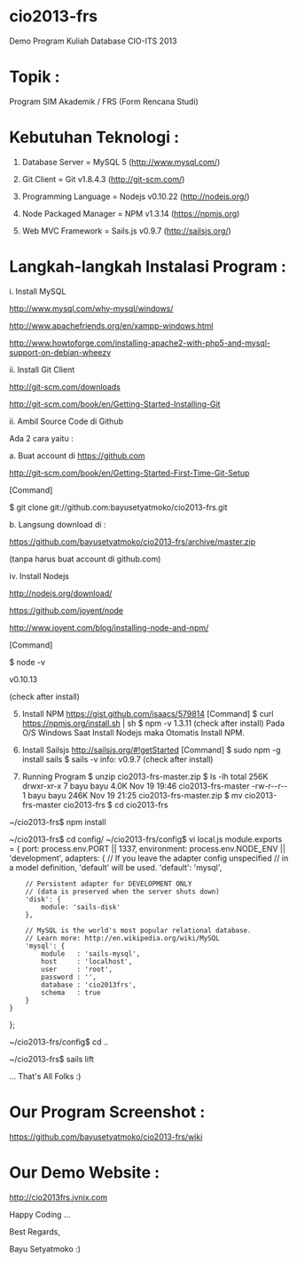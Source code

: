 cio2013-frs
===========
Demo Program Kuliah Database CIO-ITS 2013

Topik :
=======
Program SIM Akademik / FRS (Form Rencana Studi)

Kebutuhan Teknologi :
=====================
1. Database Server = MySQL 5 (http://www.mysql.com/)

2. Git Client = Git v1.8.4.3 (http://git-scm.com/)  

3. Programming Language = Nodejs v0.10.22 (http://nodejs.org/)

4. Node Packaged Manager = NPM v1.3.14 (https://npmjs.org)

5. Web MVC Framework = Sails.js v0.9.7 (http://sailsjs.org/)


Langkah-langkah Instalasi Program :
===================================
i. Install MySQL

http://www.mysql.com/why-mysql/windows/

http://www.apachefriends.org/en/xampp-windows.html

http://www.howtoforge.com/installing-apache2-with-php5-and-mysql-support-on-debian-wheezy


ii. Install Git Client

http://git-scm.com/downloads

http://git-scm.com/book/en/Getting-Started-Installing-Git


ii. Ambil Source Code di Github

Ada 2 cara yaitu :

a. Buat account di https://github.com

http://git-scm.com/book/en/Getting-Started-First-Time-Git-Setup

[Command] 

$ git clone git://github.com:bayusetyatmoko/cio2013-frs.git

b. Langsung download di : 

https://github.com/bayusetyatmoko/cio2013-frs/archive/master.zip

(tanpa harus buat account di github.com)


iv. Install Nodejs

http://nodejs.org/download/

https://github.com/joyent/node

http://www.joyent.com/blog/installing-node-and-npm/

[Command]

$ node -v

v0.10.13

(check after install)


05. Install NPM
https://gist.github.com/isaacs/579814
[Command]
$ curl https://npmjs.org/install.sh | sh
$ npm -v
1.3.11
(check after install)
Pada O/S Windows Saat Install Nodejs maka Otomatis Install NPM.

06. Install Sailsjs
http://sailsjs.org/#!getStarted
[Command]
$ sudo npm -g install sails
$ sails -v
info: v0.9.7
(check after install)

07. Running Program
$ unzip cio2013-frs-master.zip
$ ls -lh
total 256K
drwxr-xr-x 7 bayu bayu 4.0K Nov 19 19:46 cio2013-frs-master
-rw-r--r-- 1 bayu bayu 246K Nov 19 21:25 cio2013-frs-master.zip
$ mv cio2013-frs-master cio2013-frs
$ cd cio2013-frs

~/cio2013-frs$ npm install

~/cio2013-frs$ cd config/
~/cio2013-frs/config$ vi local.js
module.exports = {
  port: process.env.PORT || 1337,
  environment: process.env.NODE_ENV || 'development',
	adapters: {
		// If you leave the adapter config unspecified 
		// in a model definition, 'default' will be used.
		'default': 'mysql',

		// Persistent adapter for DEVELOPMENT ONLY
		// (data is preserved when the server shuts down)
		'disk': {
			module: 'sails-disk'
		},
		
		// MySQL is the world's most popular relational database.
		// Learn more: http://en.wikipedia.org/wiki/MySQL
		'mysql': {
			module   : 'sails-mysql',
			host     : 'localhost',
			user     : 'root',
			password : '',
			database : 'cio2013frs',
			schema   : true
		}
	}
};

~/cio2013-frs/config$ cd ..

~/cio2013-frs$ sails lift

... That's All Folks :)


Our Program Screenshot : 
========================
https://github.com/bayusetyatmoko/cio2013-frs/wiki

Our Demo Website :
==================
http://cio2013frs.jvnix.com

Happy Coding ...

Best Regards,

Bayu Setyatmoko :)
